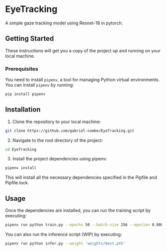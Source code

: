 # EyeTracking

A simple gaze tracking model using Resnet-18 in pytorch.

## Getting Started

These instructions will get you a copy of the project up and running on your local machine.

### Prerequisites

You need to install `pipenv`, a tool for managing Python virtual environments. You can install `pipenv` by running:

```bash
pip install pipenv
```

## Installation
1. Clone the repository to your local machine:
```bash
git clone https://github.com/gabriel-combe/EyeTracking.git
```
2. Navigate to the root directory of the project:
```bash
cd EyeTracking
```
3. Install the project dependencies using pipenv:
```bash
pipenv install
```
This will install all the necessary dependencies specified in the Pipfile and Pipfile.lock.

## Usage
Once the dependencies are installed, you can run the training script by executing:
```bash
pipenv run python train.py --epochs 50 --batch-size 256 --epsilon 0.0001 --skip-epoch 5 --lr 0.001
```

You can also run the inference script (WIP) by executing:
```bash
pipenv run python infer.py --weight 'weights/best.pth'
```